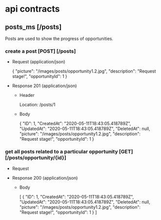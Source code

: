 # api contracts

## posts_ms [/posts]

Posts are used to show the progress of opportunities. 

### create a post [POST] [/posts]

+ Request (application/json)

	{
		"picture": "/images/posts/opportunity1.2.jpg",
		"description": "Request stage!",
		"opportunityId": 1
	}

+ Response 201 (application/json)

	+ Header
		
		Location: /posts/1
		
	+ Body
	
		{
			"ID": 1,
			"CreatedAt": "2020-05-11T18:43:05.418789Z",
			"UpdatedAt": "2020-05-11T18:43:05.418789Z",
			"DeletedAt": null,
			"picture": "/images/posts/opportunity1.2.jpg",
			"description": "Request stage!",
			"opportunityId": 1
		}

### get all posts related to a particular opportunity [GET] [/posts/opportunity/{id}] 

+ Request 

+ Response 200 (application/json)

	+ Body
	
		[
			{
				"ID": 1,
				"CreatedAt": "2020-05-11T18:43:05.418789Z",
				"UpdatedAt": "2020-05-11T18:43:05.418789Z",
				"DeletedAt": null,
				"picture": "/images/posts/opportunity1.2.jpg",
				"description": "Request stage!",
				"opportunityId": 1
			}
		]
		
		